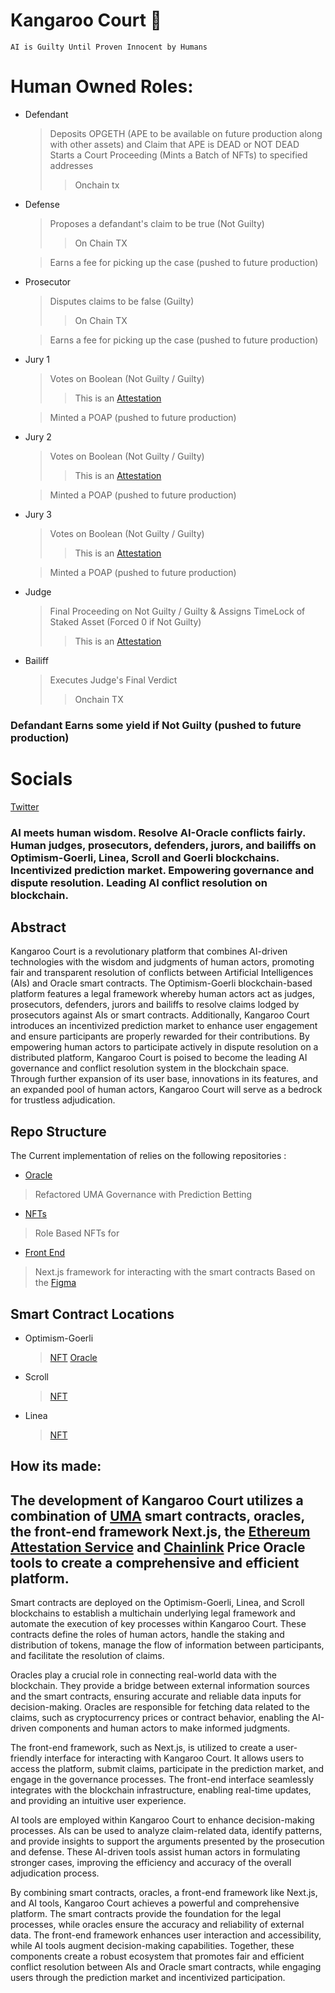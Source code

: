 # Kangaroo Court 🦘

`AI is Guilty Until Proven Innocent by Humans`

# Human Owned Roles:
- Defendant 
    > Deposits OPGETH (APE to be available on future production along with other assets) and Claim that APE is DEAD or NOT DEAD
    > Starts a Court Proceeding (Mints a Batch of NFTs) to specified addresses
    > > Onchain tx
- Defense
    > Proposes a defandant's claim to be true (Not Guilty) 
    > > On Chain TX
    
    > Earns a fee for picking up the case (pushed to future production)
- Prosecutor
    > Disputes claims to be false (Guilty)
    > > On Chain TX
    
    > Earns a fee for picking up the case (pushed to future production)
- Jury 1 
   >  Votes on Boolean (Not Guilty / Guilty)  
   > > This is an [Attestation](https://optimism-goerli.easscan.org/schema/view/0x56c13171ec212b1bd36ca786b7ed53678a03136863c85063ec0fa23f15e8fcee)

   >  Minted a POAP (pushed to future production)
- Jury 2
   >  Votes on Boolean (Not Guilty / Guilty)
   > > This is an [Attestation](https://optimism-goerli.easscan.org/schema/view/0x56c13171ec212b1bd36ca786b7ed53678a03136863c85063ec0fa23f15e8fcee)

   >  Minted a POAP (pushed to future production)
- Jury 3
   >  Votes on Boolean (Not Guilty / Guilty) 
   > > This is an [Attestation](https://optimism-goerli.easscan.org/schema/view/0x56c13171ec212b1bd36ca786b7ed53678a03136863c85063ec0fa23f15e8fcee)

   >  Minted a POAP (pushed to future production)
- Judge
   >  Final Proceeding on Not Guilty / Guilty 
   >  & Assigns TimeLock of Staked Asset (Forced 0 if Not Guilty) 
   > > This is an [Attestation](https://optimism-goerli.easscan.org/schema/view/0xbf564b3ed16b42c3bcfad0e6f5f6016b9657dabc57a4c4e37706b6d017918a55)

- Bailiff
   > Executes Judge's Final Verdict
   > > Onchain TX

### Defandant Earns some yield if Not Guilty (pushed to future production)

# Socials 
   [Twitter](https://twitter.com/KangarooCourtAI)
    
### AI meets human wisdom. Resolve AI-Oracle conflicts fairly. Human judges, prosecutors, defenders, jurors, and bailiffs on Optimism-Goerli, Linea, Scroll and Goerli blockchains. Incentivized prediction market. Empowering governance and dispute resolution. Leading AI conflict resolution on blockchain. 
 
## Abstract
Kangaroo Court is a revolutionary platform that combines AI-driven technologies with the wisdom and judgments of human actors, promoting fair and transparent resolution of conflicts between Artificial Intelligences (AIs) and Oracle smart contracts. The Optimism-Goerli blockchain-based platform features a legal framework whereby human actors act as judges, prosecutors, defenders, jurors and bailiffs to resolve claims lodged by prosecutors against AIs or smart contracts. Additionally, Kangaroo Court introduces an incentivized prediction market to enhance user engagement and ensure participants are properly rewarded for their contributions. By empowering human actors to participate actively in dispute resolution on a distributed platform, Kangaroo Court is poised to become the leading AI governance and conflict resolution system in the blockchain space. Through further expansion of its user base, innovations in its features, and an expanded pool of human actors, Kangaroo Court will serve as a bedrock for trustless adjudication.

## Repo Structure
The Current implementation of <Kangaroo Court> relies on the following repositories : 
- [Oracle](https://github.com/Kangaroo-Court/oracle)
> Refactored UMA Governance with Prediction Betting 
- [NFTs](https://github.com/Kangaroo-Court/court-sc)
> Role Based NFTs for 
- [Front End](https://github.com/Kangaroo-Court/kc-frontend)
> Next.js framework for interacting with the smart contracts
> Based on the [Figma](https://www.figma.com/file/ttwtDiCW7wKOB6oUSGTY4K/KANGA?type=design&node-id=0%3A1&t=K5ejs8hsAv3bXMUR-1)
    
## Smart Contract Locations
- Optimism-Goerli
    > [NFT](https://goerli-optimism.etherscan.io/token/0xa70c15571aa9dfcab960dca494bd7c99bccc79ab)
    > [Oracle](https://goerli-optimism.etherscan.io/) 
- Scroll
    > [NFT](https://blockscout.scroll.io/address/0x04B022a51E4413181D8BeF4C06eC642a2C107e3F/tokens/0xd80c08aa35c57c54c2abb59264a5185e5b0f764b/token-transfers#address-tabs)
- Linea
    > [NFT](https://explorer.goerli.linea.build/address/0xBB9C4401D615F502581396f82931C7e9a46853B1)

## How its made: 

## The development of Kangaroo Court utilizes a combination of [UMA](https://uma.xyz) smart contracts, oracles, the front-end framework Next.js, the [Ethereum Attestation Service](https://attest.sh) and [Chainlink](https://chain.link/) Price Oracle tools to create a comprehensive and efficient platform.

Smart contracts are deployed on the Optimism-Goerli, Linea, and Scroll blockchains to establish a multichain underlying legal framework and automate the execution of key processes within Kangaroo Court. These contracts define the roles of human actors, handle the staking and distribution of tokens, manage the flow of information between participants, and facilitate the resolution of claims.

Oracles play a crucial role in connecting real-world data with the blockchain. They provide a bridge between external information sources and the smart contracts, ensuring accurate and reliable data inputs for decision-making. Oracles are responsible for fetching data related to the claims, such as cryptocurrency prices or contract behavior, enabling the AI-driven components and human actors to make informed judgments.

The front-end framework, such as Next.js, is utilized to create a user-friendly interface for interacting with Kangaroo Court. It allows users to access the platform, submit claims, participate in the prediction market, and engage in the governance processes. The front-end interface seamlessly integrates with the blockchain infrastructure, enabling real-time updates, and providing an intuitive user experience.

AI tools are employed within Kangaroo Court to enhance decision-making processes. AIs can be used to analyze claim-related data, identify patterns, and provide insights to support the arguments presented by the prosecution and defense. These AI-driven tools assist human actors in formulating stronger cases, improving the efficiency and accuracy of the overall adjudication process.

By combining smart contracts, oracles, a front-end framework like Next.js, and AI tools, Kangaroo Court achieves a powerful and comprehensive platform. The smart contracts provide the foundation for the legal processes, while oracles ensure the accuracy and reliability of external data. The front-end framework enhances user interaction and accessibility, while AI tools augment decision-making capabilities. Together, these components create a robust ecosystem that promotes fair and efficient conflict resolution between AIs and Oracle smart contracts, while engaging users through the prediction market and incentivized participation.
